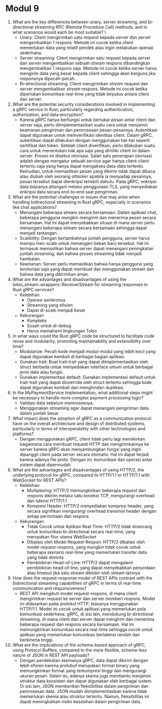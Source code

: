 # Modul 9

1. What are the key differences between unary, server streaming, and bi-directional streaming RPC (Remote Procedure Call) methods, and in what scenarios would each be most suitable? \
    - Unary: Client mengirimkan satu request kepada server dan server mengembalikan 1 respons. Metode ini cocok ketika client memerlukan data yang relatif pendek atau ingin melakukan operasi sederhana.
    - Server streaming: Client mengirimkan satu request kepada server dan server mengembalikan sebuah _stream_ respons dibandingkan mengembalikan 1 respons saja. Metode ini cocok ketika server harus mengirim data yang besar kepada client sehingga akan berguna jika responsnya dipecah-pecah.
    - Bi-directional streaming: Client mengirimkan _stream_ request dan server mengembalikan _stream_ respons. Metode ini cocok ketika diperlukan komunikasi real-time yang tidak terputus antara client dan server.
2. What are the potential security considerations involved in implementing a gRPC service in Rust, particularly regarding authentication, authorization, and data encryption?
    - Karena gRPC hanya berfungsi untuk bertukar pesan antar client dan server saja, perlu diimplementasikan suatu cara untuk menjamin keamanan pengiriman dan pemrosesan pesan-pesannya. Autentikasi dapat digunakan untuk memverifikasi identitas client. Dalam gRPC, autentikasi dapat dilakukan dengan menggunakan hal-hal seperti sertifikat dan token. Setelah client diverifikasi, perlu dilakukan suatu cara untuk menentukan hak apa saja yang dimiliki client ini dalam server. Proses ini disebut otorisasi. Salah satu penerapan otorisasi adalah dengan mengatur sebuah service agar hanya client-client tertentu saja yang hanya dapat mengakses data-data tertentu. Kemudian, untuk memastikan pesan yang dikirim tidak dapat dibaca atau diubah oleh seorang _attacker_ apabila ia menyadap pesannya, pesan tersebut dapat dienkripsi terlebih dahulu. Pada gRPC, enkripsi data biasanya ditangani melalui penggunaan TLS, yang menyediakan enkripsi data secara end-to-end saat pengiriman.
3. What are the potential challenges or issues that may arise when handling bidirectional streaming in Rust gRPC, especially in scenarios like chat applications?
    - Menangani beberapa stream secara bersamaan: Dalam aplikasi chat, beberapa pengguna mungkin mengirim dan menerima pesan secara bersamaan. Hal ini dapat menyebabkan situasi di mana server perlu menangani beberapa stream secara bersamaan sehingga dapat menjadi tantangan.
    - Scalibility: Dengan bertambahnya jumlah pengguna, server harus mampu men-scale untuk menangani beban baru tersebut. Hal ini termasuk memastikan bahwa server dapat menangani peningkatan jumlah streaming, dan bahwa proses streaming tidak menjadi hambatan.
    - Keamanan: Server perlu memastikan bahwa hanya pengguna yang terotoriasi saja yang dapat membuat dan menggunakan stream dan bahwa data yang dikirimkan aman.
4. What are the advantages and disadvantages of using the tokio_stream::wrappers::ReceiverStream for streaming responses in Rust gRPC services?
    - Kelebihan 
        - Operasi asinkronus
        - Streaming yang efisien
        - Dapat di-scale menjadi besar
    - Kekurangan
        - Kompleks
        - Susah untuk di-debug
        - Harus memahami lingkungan Tokio
5. In what ways could the Rust gRPC code be structured to facilitate code reuse and modularity, promoting maintainability and extensibility over time?
    - Modularize: Pecah kode menjadi modul-modul yang lebih kecil yang dapat digunakan kembali di berbagai bagian aplikasi.
    - Gunakan trait: Buat trait-trait yang dapat diimplementasikan oleh struct berbeda untuk menyediakan interface umum untuk berbagai jenis data atau fungsi.
    - Gunakan implementasi default: Gunakan implementasi default untuk trait-trait yang dapat dioverride oleh struct tertentu sehingga kode dapat digunakan kembali dan menghindari duplikasi.
6. In the MyPaymentService implementation, what additional steps might be necessary to handle more complex payment processing logic?
    - Validasi data sebelum memrosesnya.
    - Menggunakan streaming agar dapat menangani pengiriman data dalam jumlah besar
7. What impact does the adoption of gRPC as a communication protocol have on the overall architecture and design of distributed systems, particularly in terms of interoperability with other technologies and platforms?
    - Dengan menggunakan gRPC, client tidak perlu lagi memikirkan bagaimana cara membuat request HTTP dan mengirimkannya ke server karena gRPC akan menyambungkan fungsi yang ingin dipanggil client pada server secara otomatis. Hal ini dapat terjadi karena adanya file proto. Dengan ini, komunikasi dan operasi antar sistem dapat dipermudah.
8. What are the advantages and disadvantages of using HTTP/2, the underlying protocol for gRPC, compared to HTTP/1.1 or HTTP/1.1 with WebSocket for REST APIs?
    - Kelebihan
        - Multiplexing: HTTP/2 memungkinkan beberapa request dan respons dikirim melalui satu koneksi TCP, mengurangi overhead dan latensi HTTP/1.1
        - Kompresi Header: HTTP/2 menyediakan kompresi header, yang secara signifikan mengurangi overhead transmisi header dengan setiap permintaan dan respons
    - Kekurangan
        - Tidak Cocok untuk Aplikasi Real-Time: HTTP/2 tidak dirancang untuk komunikasi bi-directional secara real-time, yang merupakan fitur utama WebSocket
        - Dibatasi oleh Model Request-Respon: HTTP/2 dibatasi oleh model request-respons, yang mungkin tidak cocok untuk beberapa skenario real-time yang memerlukan transfer data yang tidak diminta
        - Pemblokiran Head-of-Line: HTTP/2 dapat mengalami pemblokiran head-of-line, yang dapat menyebabkan penundaan atau timeout jika satu stream diblokir oleh stream lainnya
9. How does the request-response model of REST APIs contrast with the bidirectional streaming capabilities of gRPC in terms of real-time communication and responsiveness?
    - REST API mengikuti model request-respons, di mana client mengirimkan request ke server dan server memberi respons. Model ini didasarkan pada protokol HTTP, biasanya menggunakan HTTP/1.1. Model ini cocok untuk aplikasi yang memerlukan pola komunikasi sederhana. gRPC, di sisi lain, mendukung bi-directional streaming, di mana client dan server dapat mengirim dan menerima beberapa request dan respons secara bersamaan. Hal ini memungkinkan komunikasi secara real-time sehingga cocok untuk aplikasi yang memerlukan komunikasi berlatensi rendah dan berkinerja tinggi. 
10. What are the implications of the schema-based approach of gRPC, using Protocol Buffers, compared to the more flexible, schema-less nature of JSON in REST API payloads?
    - Dengan pendekatan skemanya gRPC, data dapat dikirim dengan lebih efisien karena protobuf merupakan format binary yang memungkinkan format yang terkompresi tinggi dan mengurangi ukuran pesan. Selain itu, adanya skema juga membantu menjamin struktur data konsisten dan dapat digunakan oleh berbagai sistem. Di sisi lain, JSON memberikan fleksibilitas dalam pengiriman dan pemrosesan data. JSON mudah diimplementasikan karena tidak memerlukan skema atau struktur tertentu. Namun, fleksibilitas ini dapat meningkatkan risiko kesalahan dalam pengiriman data.
